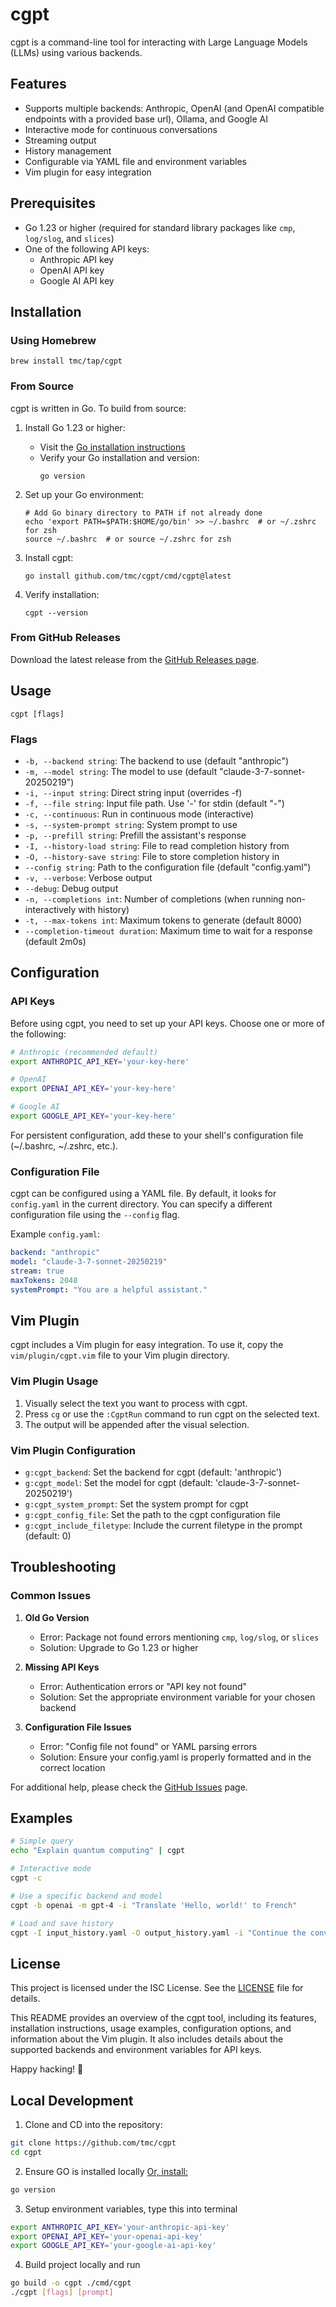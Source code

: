# cgpt

cgpt is a command-line tool for interacting with Large Language Models (LLMs) using various backends.

## Features

- Supports multiple backends: Anthropic, OpenAI (and OpenAI compatible endpoints with a provided base url), Ollama, and Google AI
- Interactive mode for continuous conversations
- Streaming output
- History management
- Configurable via YAML file and environment variables
- Vim plugin for easy integration

## Prerequisites

- Go 1.23 or higher (required for standard library packages like `cmp`, `log/slog`, and `slices`)
- One of the following API keys:
  - Anthropic API key
  - OpenAI API key
  - Google AI API key

## Installation

### Using Homebrew

```shell
brew install tmc/tap/cgpt
```

### From Source

cgpt is written in Go. To build from source:

1. Install Go 1.23 or higher:
   - Visit the [Go installation instructions](https://golang.org/doc/install)
   - Verify your Go installation and version:
     ```shell
     go version
     ```

2. Set up your Go environment:
   ```shell
   # Add Go binary directory to PATH if not already done
   echo 'export PATH=$PATH:$HOME/go/bin' >> ~/.bashrc  # or ~/.zshrc for zsh
   source ~/.bashrc  # or source ~/.zshrc for zsh
   ```

3. Install cgpt:
   ```shell
   go install github.com/tmc/cgpt/cmd/cgpt@latest
   ```

4. Verify installation:
   ```shell
   cgpt --version
   ```

### From GitHub Releases

Download the latest release from the [GitHub Releases page](https://github.com/tmc/cgpt/releases).

## Usage

```
cgpt [flags]
```

### Flags

- `-b, --backend string`: The backend to use (default "anthropic")
- `-m, --model string`: The model to use (default "claude-3-7-sonnet-20250219")
- `-i, --input string`: Direct string input (overrides -f)
- `-f, --file string`: Input file path. Use '-' for stdin (default "-")
- `-c, --continuous`: Run in continuous mode (interactive)
- `-s, --system-prompt string`: System prompt to use
- `-p, --prefill string`: Prefill the assistant's response
- `-I, --history-load string`: File to read completion history from
- `-O, --history-save string`: File to store completion history in
- `--config string`: Path to the configuration file (default "config.yaml")
- `-v, --verbose`: Verbose output
- `--debug`: Debug output
- `-n, --completions int`: Number of completions (when running non-interactively with history)
- `-t, --max-tokens int`: Maximum tokens to generate (default 8000)
- `--completion-timeout duration`: Maximum time to wait for a response (default 2m0s)

## Configuration

### API Keys

Before using cgpt, you need to set up your API keys. Choose one or more of the following:

```bash
# Anthropic (recommended default)
export ANTHROPIC_API_KEY='your-key-here'

# OpenAI
export OPENAI_API_KEY='your-key-here'

# Google AI
export GOOGLE_API_KEY='your-key-here'
```

For persistent configuration, add these to your shell's configuration file (~/.bashrc, ~/.zshrc, etc.).

### Configuration File

cgpt can be configured using a YAML file. By default, it looks for `config.yaml` in the current directory. You can specify a different configuration file using the `--config` flag.

Example `config.yaml`:

```yaml
backend: "anthropic"
model: "claude-3-7-sonnet-20250219"
stream: true
maxTokens: 2048
systemPrompt: "You are a helpful assistant."
```

## Vim Plugin

cgpt includes a Vim plugin for easy integration. To use it, copy the `vim/plugin/cgpt.vim` file to your Vim plugin directory.

### Vim Plugin Usage

1. Visually select the text you want to process with cgpt.
2. Press `cg` or use the `:CgptRun` command to run cgpt on the selected text.
3. The output will be appended after the visual selection.

### Vim Plugin Configuration

- `g:cgpt_backend`: Set the backend for cgpt (default: 'anthropic')
- `g:cgpt_model`: Set the model for cgpt (default: 'claude-3-7-sonnet-20250219')
- `g:cgpt_system_prompt`: Set the system prompt for cgpt
- `g:cgpt_config_file`: Set the path to the cgpt configuration file
- `g:cgpt_include_filetype`: Include the current filetype in the prompt (default: 0)

## Troubleshooting

### Common Issues

1. **Old Go Version**
   - Error: Package not found errors mentioning `cmp`, `log/slog`, or `slices`
   - Solution: Upgrade to Go 1.23 or higher

2. **Missing API Keys**
   - Error: Authentication errors or "API key not found"
   - Solution: Set the appropriate environment variable for your chosen backend

3. **Configuration File Issues**
   - Error: "Config file not found" or YAML parsing errors
   - Solution: Ensure your config.yaml is properly formatted and in the correct location

For additional help, please check the [GitHub Issues](https://github.com/tmc/cgpt/issues) page.

## Examples

```bash
# Simple query
echo "Explain quantum computing" | cgpt

# Interactive mode
cgpt -c

# Use a specific backend and model
cgpt -b openai -m gpt-4 -i "Translate 'Hello, world!' to French"

# Load and save history
cgpt -I input_history.yaml -O output_history.yaml -i "Continue the conversation"
```

## License

This project is licensed under the ISC License. See the [LICENSE](LICENSE) file for details.

This README provides an overview of the cgpt tool, including its features, installation instructions, usage examples, configuration options, and information about the Vim plugin. It also includes details about the supported backends and environment variables for API keys.

Happy hacking! 🚀


## Local Development
1. Clone and CD into the repository:
```bash
git clone https://github.com/tmc/cgpt
cd cgpt
```

2. Ensure GO is installed locally [Or, install:](https://go.dev/doc/install)
```bash
go version
```

3. Setup environment variables, type this into terminal
```bash
export ANTHROPIC_API_KEY='your-anthropic-api-key'
export OPENAI_API_KEY='your-openai-api-key'
export GOOGLE_API_KEY='your-google-ai-api-key'
```

4. Build project locally and run
```bash
go build -o cgpt ./cmd/cgpt
./cgpt [flags] [prompt]
```